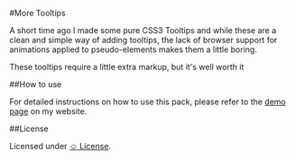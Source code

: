 #More Tooltips

A short time ago I made some pure CSS3 Tooltips and while these are a clean and simple way of adding tooltips, the lack of browser support for animations applied to pseudo-elements makes them a little boring.

These tooltips require a little extra markup, but it's well worth it

##How to use

For detailed instructions on how to use this pack, please refer to the <a href="http://adamwhitcroft.com/lab/more-tooltips/">demo page</a> on my website.

##License

Licensed under <a href="http://licence.visualidiot.com/">&#9786; License</a>.